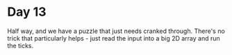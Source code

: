 # Day 13
Half way, and we have a puzzle that just needs cranked through. There's no trick
that particularly helps - just read the input into a big 2D array and run the
ticks.
